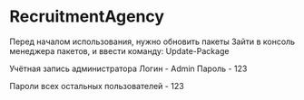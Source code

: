 # RecruitmentAgency
Перед началом использования, нужно обновить пакеты
Зайти в консоль менеджера пакетов, и ввести команду:
Update-Package

Учётная запись администратора
Логин - Admin
Пароль - 123

Пароли всех остальных пользователей - 123
